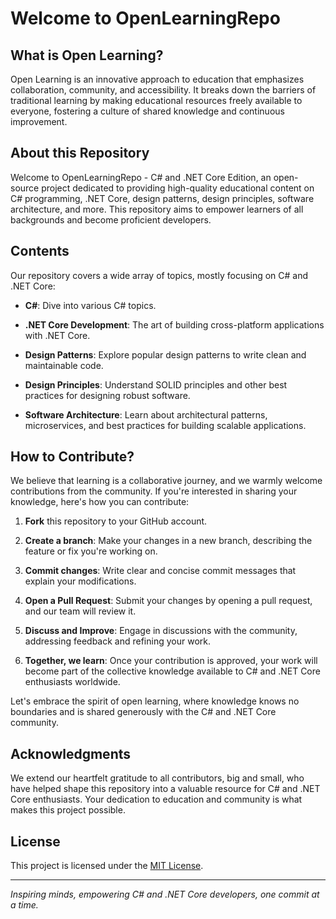# Welcome to OpenLearningRepo

## What is Open Learning?

Open Learning is an innovative approach to education that emphasizes collaboration, community, and accessibility. It breaks down the barriers of traditional learning by making educational resources freely available to everyone, fostering a culture of shared knowledge and continuous improvement.

## About this Repository

Welcome to OpenLearningRepo - C# and .NET Core Edition, an open-source project dedicated to providing high-quality educational content on C# programming, .NET Core, design patterns, design principles, software architecture, and more. This repository aims to empower learners of all backgrounds and become proficient developers.

## Contents

Our repository covers a wide array of topics, mostly focusing on C# and .NET Core:

- **C#**: Dive into various C# topics.

- **.NET Core Development**: The art of building cross-platform applications with .NET Core.

- **Design Patterns**: Explore popular design patterns to write clean and maintainable code.

- **Design Principles**: Understand SOLID principles and other best practices for designing robust software.

- **Software Architecture**: Learn about architectural patterns, microservices, and best practices for building scalable applications.

## How to Contribute?

We believe that learning is a collaborative journey, and we warmly welcome contributions from the community. If you're interested in sharing your knowledge, here's how you can contribute:

1. **Fork** this repository to your GitHub account.

2. **Create a branch**: Make your changes in a new branch, describing the feature or fix you're working on.

3. **Commit changes**: Write clear and concise commit messages that explain your modifications.

4. **Open a Pull Request**: Submit your changes by opening a pull request, and our team will review it.

5. **Discuss and Improve**: Engage in discussions with the community, addressing feedback and refining your work.

6. **Together, we learn**: Once your contribution is approved, your work will become part of the collective knowledge available to C# and .NET Core enthusiasts worldwide.

Let's embrace the spirit of open learning, where knowledge knows no boundaries and is shared generously with the C# and .NET Core community.

## Acknowledgments

We extend our heartfelt gratitude to all contributors, big and small, who have helped shape this repository into a valuable resource for C# and .NET Core enthusiasts. Your dedication to education and community is what makes this project possible.

## License

This project is licensed under the [MIT License](https://github.com/DimdungPasang/OpenLearning/blob/main/LICENSE).

---

*Inspiring minds, empowering C# and .NET Core developers, one commit at a time.*
